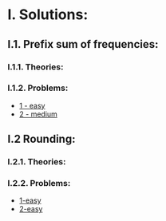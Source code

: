 # I. Solutions: 
## I.1. Prefix sum of frequencies: 
### I.1.1. Theories:

### I.1.2. Problems: 
- [1 - easy](https://www.hackerrank.com/challenges/equality-in-a-array/problem)
- [2 - medium](https://leetcode.com/contest/weekly-contest-246/problems/minimum-absolute-difference-queries/)

## I.2 Rounding: 
### I.2.1. Theories: 

### I.2.2. Problems: 
- [1-easy](https://www.hackerrank.com/challenges/grading/problem)
- [2-easy](https://leetcode.com/contest/weekly-contest-246/problems/the-number-of-full-rounds-you-have-played/)
